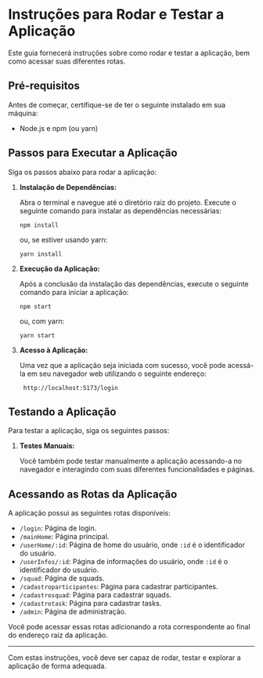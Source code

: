 # Instruções para Rodar e Testar a Aplicação

Este guia fornecerá instruções sobre como rodar e testar a aplicação, bem como acessar suas diferentes rotas.

## Pré-requisitos

Antes de começar, certifique-se de ter o seguinte instalado em sua máquina:

- Node.js e npm (ou yarn)

## Passos para Executar a Aplicação

Siga os passos abaixo para rodar a aplicação:

1. **Instalação de Dependências:**

   Abra o terminal e navegue até o diretório raiz do projeto. Execute o seguinte comando para instalar as dependências necessárias:

   ```
   npm install
   ```

   ou, se estiver usando yarn:

   ```
   yarn install
   ```

2. **Execução da Aplicação:**

   Após a conclusão da instalação das dependências, execute o seguinte comando para iniciar a aplicação:

   ```
   npm start
   ```

   ou, com yarn:

   ```
   yarn start
   ```

3. **Acesso à Aplicação:**

   Uma vez que a aplicação seja iniciada com sucesso, você pode acessá-la em seu navegador web utilizando o seguinte endereço:

   ```
    http://localhost:5173/login
   ```

## Testando a Aplicação

Para testar a aplicação, siga os seguintes passos:

1. **Testes Manuais:**

   Você também pode testar manualmente a aplicação acessando-a no navegador e interagindo com suas diferentes funcionalidades e páginas.

## Acessando as Rotas da Aplicação

A aplicação possui as seguintes rotas disponíveis:

- `/login`: Página de login.
- `/mainHome`: Página principal.
- `/userHome/:id`: Página de home do usuário, onde `:id` é o identificador do usuário.
- `/userInfos/:id`: Página de informações do usuário, onde `:id` é o identificador do usuário.
- `/squad`: Página de squads.
- `/cadastroparticipantes`: Página para cadastrar participantes.
- `/cadastrosquad`: Página para cadastrar squads.
- `/cadastrotask`: Página para cadastrar tasks.
- `/admin`: Página de administração.

Você pode acessar essas rotas adicionando a rota correspondente ao final do endereço raiz da aplicação.

---

Com estas instruções, você deve ser capaz de rodar, testar e explorar a aplicação de forma adequada.
